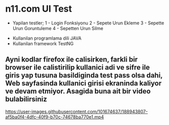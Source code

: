 # n11.com UI Test
- Yapilan testler;
1 - Login Fonksiyonu
2 - Sepete Urun Ekleme
3 - Sepette Urun Goruntuleme
4 - Sepetten Urun Silme

* Kullanilan programlama dili JAVA
* Kullanilan framework TestNG
## Ayni kodlar firefox ile calisirken, farkli bir browser ile calistirilip kullanici adi ve sifre ile giris yap tusuna basildiginda test pass olsa dahi, Web sayfasinda kullanici girisi ekraninda kaliyor ve devam etmiyor. Asagida buna ait bir video bulabilirsiniz
		
https://user-images.githubusercontent.com/101674637/188943807-af5ba0f4-4dfc-40f9-b70c-74678ba770e1.mp4

